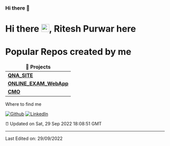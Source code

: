 ### Hi there 👋

<!--
**Rishy-2021/Rishy-2021** is a ✨ _special_ ✨ repository because its `README.md` (this file) appears on your GitHub profile.

Here are some ideas to get you started:

- 🔭 I’m currently working on ...something
- 🌱 I’m currently learning ...
- 👯 I’m looking to collaborate on ...
- 🤔 I’m looking for help with ...
- 💬 Ask me about ...
- 📫 How to reach me: ...
- 😄 Pronouns: ...
- ⚡ Fun fact: ...
-->

<h1>Hi there <img src="https://media.giphy.com/media/hvRJCLFzcasrR4ia7z/giphy.gif" width="25px">,  Ritesh Purwar here</h1>
<p>



</p>

<h1>Popular Repos created by me</h1>
<table>
  <thead align="center">
    <tr >
      <td><b>🎁 Projects</b></td>
<!--       <td><b>⭐ Stars</b></td>
      <td><b>📚 Forks</b></td> -->
    </tr>
    
  </thead>
  <tbody>
    <tr>
	 <td><a href="https://github.com/Rishy-2021/QNA_SITE_FRONTEND"><b>QNA_SITE</b></a></td>
    </tr>
	  
<tr>
  <td><a href="https://github.com/Rishy-2021/ONLINE_EXAM_FRONTEND"><b>ONLINE_EXAM_WebApp</b></a></td>	  
</tr>
	  <tr>
  <td><a href="https://github.com/Rishy-2021/CMO"><b>CMO</b></a></td>	  
</tr>
	
	  
		 
  </tbody>
</table>





<h11>Where to find me</h1>
<p><a href="https://github.com/Rishy-2021" target="_blank"><img alt="Github" src="https://img.shields.io/badge/GitHub-%2312100E.svg?&style=for-the-badge&logo=Github&logoColor=white" /></a> <a href="https://www.linkedin.com/in/ritesh-purwar/" target="_blank"><img alt="LinkedIn" src="https://img.shields.io/badge/linkedin-%230077B5.svg?&style=for-the-badge&logo=linkedin&logoColor=white" /></a> 
</p>


<p>⏰ Updated on Sat, 29 Sep 2022 18:08:51 GMT</p>

-----


Last Edited on: 29/09/2022

